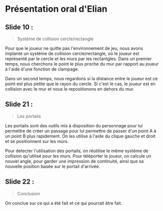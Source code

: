 # Présentation oral d'Elian

## Slide 10 :
> Système de collision cercle/rectangle

Pour que le joueur ne quitte pas l'environnement de jeu, nous avons implanté un système de collision cercle/rectangle, où le joueur est représenté par le cercle et les murs par les rectantgles.
Dans un premier temps, nous cherchons le point le plus proche du mur par rapport au joueur à l'aide d'une fonction de clampage.

Dans un second temps, nous regardons si la distance entre le joueur est ce point est plus petite que le rayon du cercle. Si c'est le cas, le joueur est en collision avec le mur et nous le repositionons en dehors du mur.

## Slide 21 :
> Les portails

Les portails sont des outils mis à disposition du personnage pour lui permettre de créer un passage pour lui permettre de passer d'un point A à un point B plus rapidement.
On les utilise à l'aide du clique gauche et droit et se positionnent sur les murs.

Pour detecter l'utilisation des portails, on réutilise le même système de collision qu'utilisé pour les murs.
Pour téléporter le joueur, on calcule un nouvel angle, pour garder une impression de continuité, ainsi que sa nouvelle position basée sur le portail d'arrivée.

## Slide 22 :
> Conclusion

On conclue sur ce qui a été fait et ce qui pourrait être fait.
